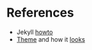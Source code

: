 # References

- Jekyll [howto](https://docs.github.com/en/pages/setting-up-a-github-pages-site-with-jekyll/about-github-pages-and-jekyll)
- [Theme](https://github.com/pages-themes/minimal) and how it [looks](https://pages-themes.github.io/minimal/)
